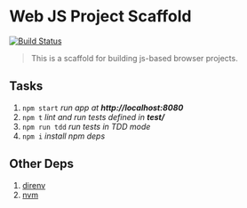 # Web JS Project Scaffold

[![Build Status](https://travis-ci.org/bbmoz/webjs-project-scaffold.svg?branch=master)](https://travis-ci.org/bbmoz/webjs-project-scaffold)

> This is a scaffold for building js-based browser projects.

## Tasks
1. `npm start`    *run app at **http://localhost:8080***
1. `npm t`        *lint and run tests defined in **test/***
1. `npm run tdd`  *run tests in TDD mode*
1. `npm i`        *install npm deps*

## Other Deps
1. [direnv](https://github.com/direnv/direnv)
1. [nvm](https://github.com/creationix/nvm)
